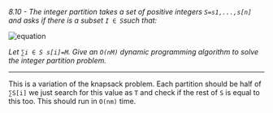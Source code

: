 *8.10 - The integer partition takes a set of positive integers `S=s1,...,s[n]` and asks if there is a subset `I ∈ S`such that:*

![equation](https://github.com/jonathantorres/adm/blob/master/ch8/img/8-10.png)

*Let `∑i ∈ S s[i]=M`. Give an `O(nM)` dynamic programming algorithm to solve the integer partition problem.*
***
This is a variation of the knapsack problem. Each partition should be half of `∑S[i]` we just search for this value as `T` and check if the rest of `S` is equal to this too. This should run in `O(nm)` time.
